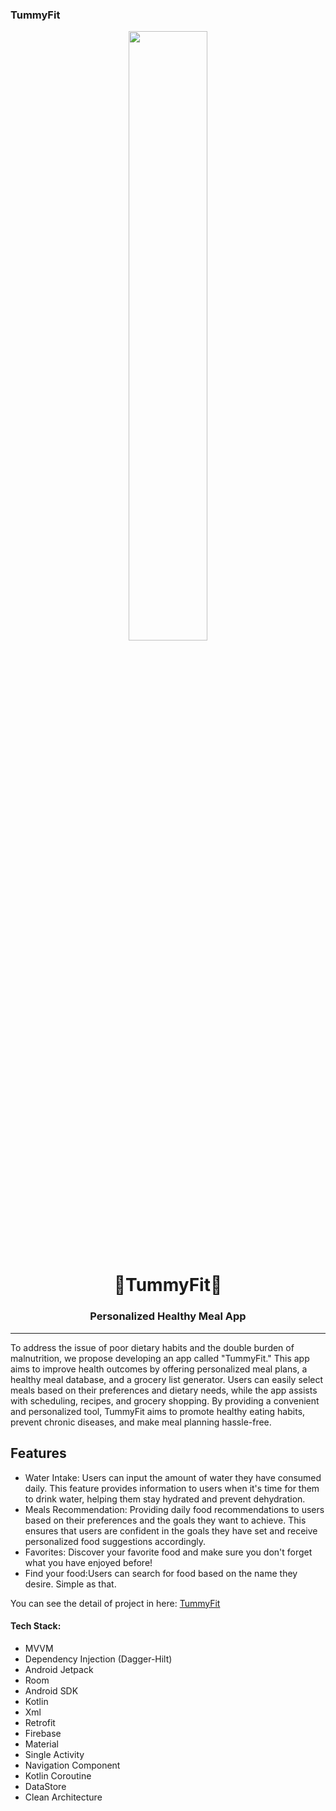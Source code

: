 ### TummyFit

<p align="center">
  <img src="https://avatars.githubusercontent.com/u/133882054" width="50%">
</p>

<h1 align="center"><strong>🍌TummyFit🍅</strong></h1>
<h3 align="center"><strong>Personalized Healthy Meal App</strong></h3>

<hr>
To address the issue of poor dietary habits and the double burden of malnutrition, we propose developing an app called "TummyFit." This app aims to improve health outcomes by offering personalized meal plans, a healthy meal database, and a grocery list generator. Users can easily select meals based on their preferences and dietary needs, while the app assists with scheduling, recipes, and grocery shopping. By providing a convenient and personalized tool, TummyFit aims to promote healthy eating habits, prevent chronic diseases, and make meal planning hassle-free.

## Features

- Water Intake: Users can input the amount of water they have consumed daily. This feature provides information to users when it's time for them to drink water, helping them stay hydrated and prevent dehydration.
  <br>
- Meals Recommendation: Providing daily food recommendations to users based on their preferences and the goals they want to achieve. This ensures that users are confident in the goals they have set and receive personalized food suggestions accordingly.
  <br>
- Favorites: Discover your favorite food and make sure you don't forget what you have enjoyed before!
  <br>
- Find your food:Users can search for food based on the name they desire. Simple as that.

You can see the detail of project in here:
[TummyFit](https://github.com/tummyfit-app)

#### Tech Stack: 
- MVVM 
- Dependency Injection (Dagger-Hilt)
- Android Jetpack
- Room
- Android SDK
- Kotlin
- Xml
- Retrofit 
- Firebase 
- Material 
- Single Activity
- Navigation Component
- Kotlin Coroutine
- DataStore
- Clean Architecture